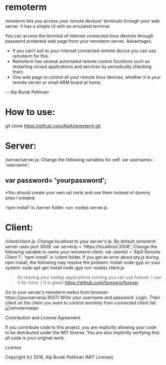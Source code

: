 # remoterm
remoterm lets you access your remote devices' terminals through your web server. It has a simple UI with an emulated terminal.

You can access the terminal of internet connected linux devices through password protected web page from your remoterm server.
Advantages:
- If you can't ssh to your internet connected remote device you can use remoterm for this.
- Remoterm has several automated remote control fucntions such as restarting closed applications and services by periodically checking them.
- One web page to control all your remote linux devices, whether it is your remote server or small ARM board at home.

--
Alp Burak Pehlivan

# How to use:
git clone https://github.com/AlpX/remoterm.git

Server:
=======
/server/server.js:
Change the following variables for self.
var username= 'username';

var password= 'yourpassword';
-----
*You should create your own ssl certs and use them instead of dummy ones I created.

'npm install' in /server folder. run:
nodejs server.js

Client:
======
/client/client.js:
Change localhost to your server's ip. By default remoterm server uses port 3008.
var serverip = 'https://localhost:3008';
Change the following variable to name your remoterm client.
var clientid = 'AlpX Remote Client 1';
'npm install' in /client folder.
If you get an error about pty.js during npm install, the following may resolve the problem:
Install node-gyp on your system:
sudo apt-get install node-gyp
run:
nodejs client.js

> for leaving your nodejs applications running you can use forever. I use it for mine :) It is great!
https://github.com/foreverjs/forever

Go to your server's remoterm webui from browser:
https://yourserverip:3007/
Write your username and password. Login. Then client on the client you want to control remotely from connected client list.
![remotermalpx](https://cloud.githubusercontent.com/assets/1581359/15782508/4a717dac-29b3-11e6-9a37-290e52ab0360.png)

Contribution and License Agreement

If you contribute code to this project, you are implicitly allowing your code to be distributed under the MIT license. You are also implicitly verifying that all code is your original work.

License

Copyright (c) 2016, Alp Burak Pehlivan (MIT License)
